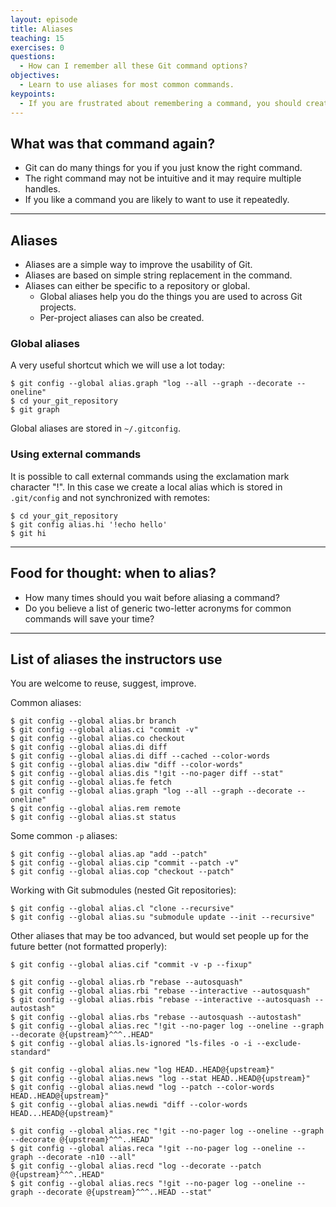 ```yaml
---
layout: episode
title: Aliases
teaching: 15
exercises: 0
questions:
  - How can I remember all these Git command options?
objectives:
  - Learn to use aliases for most common commands.
keypoints:
  - If you are frustrated about remembering a command, you should create an alias.
---
```


## What was that command again?

- Git can do many things for you if you just know the right command.
- The right command may not be intuitive and it may require multiple handles.
- If you like a command you are likely to want to use it repeatedly.

---

## Aliases

- Aliases are a simple way to improve the usability of Git.
- Aliases are based on simple string replacement in the command.
- Aliases can either be specific to a repository or global.
  - Global aliases help you do the things you are used to across Git projects.
  - Per-project aliases can also be created.


### Global aliases

A very useful shortcut which we will use a lot today:

```shell
$ git config --global alias.graph "log --all --graph --decorate --oneline"
$ cd your_git_repository
$ git graph
```

Global aliases are stored in `~/.gitconfig`.


### Using external commands

It is possible to call external commands using the exclamation mark character "!".
In this case we create a local alias which is
stored in `.git/config` and not synchronized with remotes:

```shell
$ cd your_git_repository
$ git config alias.hi '!echo hello'
$ git hi
```

---

## Food for thought: when to alias?

- How many times should you wait before aliasing a command?
- Do you believe a list of generic two-letter acronyms for common commands will
  save your time?

---

## List of aliases the instructors use

You are welcome to reuse, suggest, improve.

Common aliases:

```
$ git config --global alias.br branch
$ git config --global alias.ci "commit -v"
$ git config --global alias.co checkout
$ git config --global alias.di diff
$ git config --global alias.di diff --cached --color-words
$ git config --global alias.diw "diff --color-words"
$ git config --global alias.dis "!git --no-pager diff --stat"
$ git config --global alias.fe fetch
$ git config --global alias.graph "log --all --graph --decorate --oneline"
$ git config --global alias.rem remote
$ git config --global alias.st status
```

Some common `-p` aliases:

```
$ git config --global alias.ap "add --patch"
$ git config --global alias.cip "commit --patch -v"
$ git config --global alias.cop "checkout --patch"
```

Working with Git submodules (nested Git repositories):

```
$ git config --global alias.cl "clone --recursive"
$ git config --global alias.su "submodule update --init --recursive"
```

Other aliases that may be too advanced, but would set people up for the future better (not formatted properly):

```
$ git config --global alias.cif "commit -v -p --fixup"

$ git config --global alias.rb "rebase --autosquash"
$ git config --global alias.rbi "rebase --interactive --autosquash"
$ git config --global alias.rbis "rebase --interactive --autosquash --autostash"
$ git config --global alias.rbs "rebase --autosquash --autostash"
$ git config --global alias.rec "!git --no-pager log --oneline --graph --decorate @{upstream}^^^..HEAD"
$ git config --global alias.ls-ignored "ls-files -o -i --exclude-standard"

$ git config --global alias.new "log HEAD..HEAD@{upstream}"
$ git config --global alias.news "log --stat HEAD..HEAD@{upstream}"
$ git config --global alias.newd "log --patch --color-words HEAD..HEAD@{upstream}"
$ git config --global alias.newdi "diff --color-words HEAD...HEAD@{upstream}"

$ git config --global alias.rec "!git --no-pager log --oneline --graph --decorate @{upstream}^^^..HEAD"
$ git config --global alias.reca "!git --no-pager log --oneline --graph --decorate -n10 --all"
$ git config --global alias.recd "log --decorate --patch @{upstream}^^^..HEAD"
$ git config --global alias.recs "!git --no-pager log --oneline --graph --decorate @{upstream}^^^..HEAD --stat"
```
